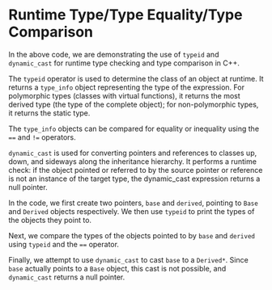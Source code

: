 # Runtime Type/Type Equality/Type Comparison
In the above code, we are demonstrating the use of `typeid` and `dynamic_cast` for runtime type checking and type comparison in C++. 

The `typeid` operator is used to determine the class of an object at runtime. It returns a `type_info` object representing the type of the expression. For polymorphic types (classes with virtual functions), it returns the most derived type (the type of the complete object); for non-polymorphic types, it returns the static type.

The `type_info` objects can be compared for equality or inequality using the `==` and `!=` operators. 

`dynamic_cast` is used for converting pointers and references to classes up, down, and sideways along the inheritance hierarchy. It performs a runtime check: if the object pointed or referred to by the source pointer or reference is not an instance of the target type, the dynamic_cast expression returns a null pointer.

In the code, we first create two pointers, `base` and `derived`, pointing to `Base` and `Derived` objects respectively. We then use `typeid` to print the types of the objects they point to. 

Next, we compare the types of the objects pointed to by `base` and `derived` using `typeid` and the `==` operator. 

Finally, we attempt to use `dynamic_cast` to cast `base` to a `Derived*`. Since `base` actually points to a `Base` object, this cast is not possible, and `dynamic_cast` returns a null pointer.